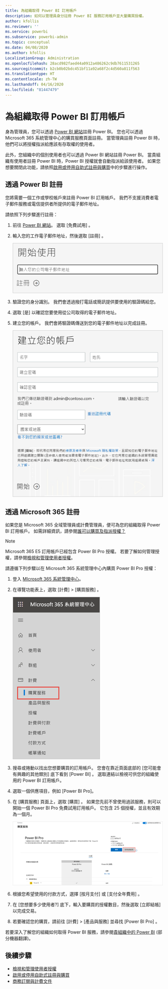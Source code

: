 ```yaml
---
title: 為組織取得 Power BI 訂用帳戶
description: 如何以管理員身分註冊 Power BI 服務訂用帳戶並大量購買授權。
author: kfollis
ms.reviewer: ''
ms.service: powerbi
ms.subservice: powerbi-admin
ms.topic: conceptual
ms.date: 04/08/2020
ms.author: kfollis
LocalizationGroup: Administration
ms.openlocfilehash: 28acd982faed44a0912a486262c9db7611531265
ms.sourcegitcommit: b2cb0b02bdc451bf11a92a68f2c4d560a811f563
ms.translationtype: HT
ms.contentlocale: zh-TW
ms.lasthandoff: 04/16/2020
ms.locfileid: "81447479"
---
```

# <a name="get-a-power-bi-subscription-for-your-organization"></a>為組織取得 Power BI 訂用帳戶

身為管理員，您可以透過 [Power BI 網站](https://powerbi.microsoft.com)註冊 Power BI。 您也可以透過 Microsoft 365 系統管理中心的購買服務頁面註冊。 當管理員註冊 Power BI 時，他們可以將授權指派給應該有存取權的使用者。

此外，您組織中的個別使用者也可以透過 Power BI 網站註冊 Power BI。 當貴組織有使用者註冊 Power BI 時，Power BI 授權就會自動指派給該使用者。 如果您想要關閉此功能，請依照[啟用或停用自助式註冊與購買](service-admin-disable-self-service.md)中的步驟進行操作。

## <a name="sign-up-through-power-bi"></a>透過 Power BI 註冊

您將需要一個工作或學校帳戶來註冊 Power BI 訂用帳戶。 我們不支援消費者電子郵件服務或電信提供者所提供的電子郵件地址。

請依照下列步驟進行註冊：

1. 前往 [Power BI 網站](https://powerbi.microsoft.com)。 選取 [免費試用]  。
2. 輸入您的工作電子郵件地址，然後選取 [註冊]  。

   ![開始使用 Power BI](media/service-admin-org-subscription/signup-get-started.png)

3. 驗證您的身分識別。 我們會透過撥打電話或簡訊提供要使用的驗證碼給您。
4. 選取 [是]  以確認您要使用從公司取得的電子郵件地址。
5. 建立您的帳戶。 我們會將驗證碼傳送到您的電子郵件地址以完成註冊。

   ![Power BI 建立帳戶](media/service-admin-org-subscription/org-signup.png)

## <a name="sign-up-through-microsoft-365"></a>透過 Microsoft 365 註冊

如果您是 Microsoft 365 全域管理員或計費管理員，便可為您的組織取得 Power BI 訂用帳戶。 如需詳細資訊，請參閱[誰可以購買及指派授權？](../service-admin-licensing-organization.md#who-can-purchase-and-assign-licenses)

> [!NOTE]
>
> Microsoft 365 E5 訂用帳戶已經包含 Power BI Pro 授權。 若要了解如何管理授權，請參閱[檢視和管理使用者授權](service-admin-manage-licenses.md)。
>
>

請遵循下列步驟以在 Microsoft 365 系統管理中心內購買 Power BI Pro 授權：

1. 登入 [MIcrosoft 365 系統管理中心](https://admin.microsoft.com)。

2. 在導覽功能表上，選取 [計費]   > [購買服務]  。
  
   ![Microsoft 365 計費功能表](media/service-admin-org-subscription/m365-billing-menu.png)

3. 搜尋或捲動以找出您想要購買的訂用帳戶。 您會在靠近頁面底部的 [您可能會有興趣的其他類別]  底下看到 [Power BI]  。 選取連結以檢視可供您的組織使用的 Power BI 訂用帳戶。

4. 選取一個供應項目，例如 [Power BI Pro]。

5. 在 [購買服務]  頁面上，選取 [購買]  。 如果您先前不曾使用過該服務，則可以開始一個 Power BI Pro 免費試用訂用帳戶。 它包含 25 個授權，並且有效期為一個月。

   ![Power BI Pro 試用](media/service-admin-org-subscription/m365-org-free-trial-pro.png)

6. 根據您希望使用的付款方式，選擇 [按月支付]  或 [支付全年費用]  。

7. 在 [您想要多少使用者?]  底下，輸入要購買的授權數目，然後選取 [立即結帳]  以完成交易。

8. 若要確認您的購買，請前往 [計費]   > [產品與服務]  並尋找 [Power BI Pro]  。

若要深入了解您的組織如何取得 Power BI 服務，請參閱[貴組織中的 Power BI](https://docs.microsoft.com/microsoft-365/admin/misc/power-bi-in-your-organization?view=o365-worldwide) \(部分機器翻譯\)。

## <a name="next-steps"></a>後續步驟

- [檢視和管理使用者授權](service-admin-manage-licenses.md)
- [啟用或停用自助式註冊與購買](service-admin-disable-self-service.md)
- [商務訂閱與計費文件](https://docs.microsoft.com/microsoft-365/commerce/?view=o365-worldwide)

